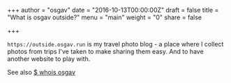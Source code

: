 +++
author = "osgav"
date = "2016-10-13T00:00:00Z"
draft = false
title = "What is osgav outside?"
menu = "main"
weight = "0"
share = false

+++

`https://outside.osgav.run` is my travel photo blog - a place where I collect photos from trips I've taken to make sharing them easy. And to have another website to play with.

See also [$ whois osgav](https://osgav.run/post/whois-osgav.html)


